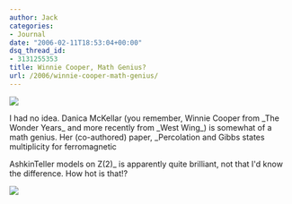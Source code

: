 ```yaml
---
author: Jack
categories:
- Journal
date: "2006-02-11T18:53:04+00:00"
dsq_thread_id:
- 3131255353
title: Winnie Cooper, Math Genius?
url: /2006/winnie-cooper-math-genius/
---
```


![][1] 

I had no idea. Danica McKellar (you remember, Winnie Cooper from \_The Wonder Years\_ and more recently from \_West Wing\_) is somewhat of a math genius. Her (co-authored) paper, _Percolation and Gibbs states multiplicity for ferromagnetic 

AshkinTeller models on Z(2)_ is apparently quite brilliant, not that I'd know the difference. How hot is that!? 

![][2]

 [1]: /files/danicia1.jpg
 [2]: /files/percolation.png